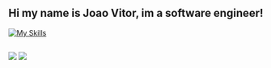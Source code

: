 ## Hi my name is Joao Vitor, im a software engineer!

  [![My Skills](https://skillicons.dev/icons?i=java,spring,mongodb,js,react,html,css,aws)](https://skillicons.dev)
  
  ##
 
<div> 
  <a href = "mailto:joaovitor404silva@gmail.com"><img src="https://img.shields.io/badge/-Gmail-%23333?style=for-the-badge&logo=gmail&logoColor=white" target="_blank"></a>
  <a href="https://www.linkedin.com/in/jo%C3%A3o-vitor-alves-da-silva-177025176" target="_blank"><img src="https://img.shields.io/badge/-LinkedIn-%230077B5?style=for-the-badge&logo=linkedin&logoColor=white" target="_blank"></a> 
  
</div>

